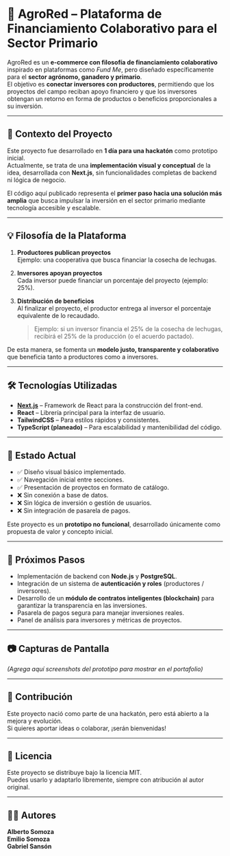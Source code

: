 # 🌱 AgroRed – Plataforma de Financiamiento Colaborativo para el Sector Primario

AgroRed es un **e-commerce con filosofía de financiamiento colaborativo** inspirado en plataformas como *Fund Me*, pero diseñado específicamente para el **sector agrónomo, ganadero y primario**.  
El objetivo es **conectar inversores con productores**, permitiendo que los proyectos del campo reciban apoyo financiero y que los inversores obtengan un retorno en forma de productos o beneficios proporcionales a su inversión.

---

## 🚀 Contexto del Proyecto

Este proyecto fue desarrollado en **1 día para una hackatón** como prototipo inicial.  
Actualmente, se trata de una **implementación visual y conceptual** de la idea, desarrollada con **Next.js**, sin funcionalidades completas de backend ni lógica de negocio.  

El código aquí publicado representa el **primer paso hacia una solución más amplia** que busca impulsar la inversión en el sector primario mediante tecnología accesible y escalable.

---

## 💡 Filosofía de la Plataforma

1. **Productores publican proyectos**  
   Ejemplo: una cooperativa que busca financiar la cosecha de lechugas.  

2. **Inversores apoyan proyectos**  
   Cada inversor puede financiar un porcentaje del proyecto (ejemplo: 25%).  

3. **Distribución de beneficios**  
   Al finalizar el proyecto, el productor entrega al inversor el porcentaje equivalente de lo recaudado.  
   > Ejemplo: si un inversor financia el 25% de la cosecha de lechugas, recibirá el 25% de la producción (o el acuerdo pactado).  

De esta manera, se fomenta un **modelo justo, transparente y colaborativo** que beneficia tanto a productores como a inversores.

---

## 🛠️ Tecnologías Utilizadas

- **[Next.js](https://nextjs.org/)** – Framework de React para la construcción del front-end.  
- **React** – Librería principal para la interfaz de usuario.  
- **TailwindCSS** – Para estilos rápidos y consistentes.  
- **TypeScript (planeado)** – Para escalabilidad y mantenibilidad del código.  

---

## 📌 Estado Actual

- ✅ Diseño visual básico implementado.  
- ✅ Navegación inicial entre secciones.  
- ✅ Presentación de proyectos en formato de catálogo.  
- ❌ Sin conexión a base de datos.  
- ❌ Sin lógica de inversión o gestión de usuarios.  
- ❌ Sin integración de pasarela de pagos.  

Este proyecto es un **prototipo no funcional**, desarrollado únicamente como propuesta de valor y concepto inicial.

---

## 🎯 Próximos Pasos

- Implementación de backend con **Node.js** y **PostgreSQL**.  
- Integración de un sistema de **autenticación y roles** (productores / inversores).  
- Desarrollo de un **módulo de contratos inteligentes (blockchain)** para garantizar la transparencia en las inversiones.  
- Pasarela de pagos segura para manejar inversiones reales.  
- Panel de análisis para inversores y métricas de proyectos.  

---

## 📷 Capturas de Pantalla

_(Agrega aquí screenshots del prototipo para mostrar en el portafolio)_

---

## 🤝 Contribución

Este proyecto nació como parte de una hackatón, pero está abierto a la mejora y evolución.  
Si quieres aportar ideas o colaborar, ¡serán bienvenidas!  

---

## 📄 Licencia

Este proyecto se distribuye bajo la licencia MIT.  
Puedes usarlo y adaptarlo libremente, siempre con atribución al autor original.  

---

## 👨‍💻 Autores

**Alberto Somoza**  
**Emilio Somoza**  
**Gabriel Sansón**  
